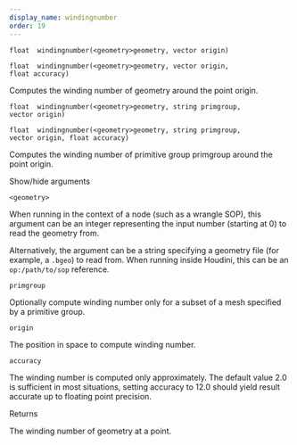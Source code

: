 ```yaml
---
display_name: windingnumber
order: 19
---
```

`float  windingnumber(<geometry>geometry, vector origin)`

`float  windingnumber(<geometry>geometry, vector origin, float accuracy)`

Computes the winding number of geometry around the point origin.

`float  windingnumber(<geometry>geometry, string primgroup, vector origin)`

`float  windingnumber(<geometry>geometry, string primgroup, vector origin, float accuracy)`

Computes the winding number of primitive group primgroup around the point origin.

Show/hide arguments

`<geometry>`

When running in the context of a node (such as a wrangle SOP), this argument can be an integer representing the input number (starting at 0) to read the geometry from.

Alternatively, the argument can be a string specifying a geometry file (for example, a `.bgeo`) to read from. When running inside Houdini, this can be an `op:/path/to/sop` reference.

`primgroup`

Optionally compute winding number only for a subset of a mesh specified by a primitive group.

`origin`

The position in space to compute winding number.

`accuracy`

The winding number is computed only approximately. The default value 2.0 is sufficient in most situations, setting accuracy to 12.0 should yield result accurate up to floating point precision.

Returns

The winding number of geometry at a point.
